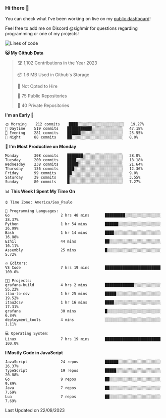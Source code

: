### Hi there 👋

<!--
**guicaulada/guicaulada** is a ✨ _special_ ✨ repository because its `README.md` (this file) appears on your GitHub profile.

Here are some ideas to get you started:

- 🔭 I’m currently working on ...
- 🌱 I’m currently learning ...
- 👯 I’m looking to collaborate on ...
- 🤔 I’m looking for help with ...
- 💬 Ask me about ...
- 📫 How to reach me: ...
- 😄 Pronouns: ...
- ⚡ Fun fact: ...
-->

You can check what I've been working on live on my [public dashboard](https://guicaulada.grafana.net/public-dashboards/7b7f644500ec4e6cb5d7a4e7b5ed0dab)!

Feel free to add me on Discord @sighmir for questions regarding programming or one of my projects!

<!--START_SECTION:waka-->
![Lines of code](https://img.shields.io/badge/From%20Hello%20World%20I%27ve%20Written-14.1%20million%20lines%20of%20code-blue)

**🐱 My Github Data** 

> 🏆 1,102 Contributions in the Year 2023
 > 
> 📦 1.6 MB Used in Github's Storage 
 > 
> 🚫 Not Opted to Hire
 > 
> 📜 75 Public Repositories 
 > 
> 🔑 40 Private Repositories  
 > 
**I'm an Early 🐤** 

```text
🌞 Morning    212 commits    ████░░░░░░░░░░░░░░░░░░░░░   19.27% 
🌆 Daytime    519 commits    ███████████░░░░░░░░░░░░░░   47.18% 
🌃 Evening    281 commits    ██████░░░░░░░░░░░░░░░░░░░   25.55% 
🌙 Night      88 commits     ██░░░░░░░░░░░░░░░░░░░░░░░   8.0%

```
📅 **I'm Most Productive on Monday** 

```text
Monday       308 commits    ███████░░░░░░░░░░░░░░░░░░   28.0% 
Tuesday      200 commits    ████░░░░░░░░░░░░░░░░░░░░░   18.18% 
Wednesday    238 commits    █████░░░░░░░░░░░░░░░░░░░░   21.64% 
Thursday     136 commits    ███░░░░░░░░░░░░░░░░░░░░░░   12.36% 
Friday       99 commits     ██░░░░░░░░░░░░░░░░░░░░░░░   9.0% 
Saturday     39 commits     █░░░░░░░░░░░░░░░░░░░░░░░░   3.55% 
Sunday       80 commits     █░░░░░░░░░░░░░░░░░░░░░░░░   7.27%

```


📊 **This Week I Spent My Time On** 

```text
⌚︎ Time Zone: America/Sao_Paulo

💬 Programming Languages: 
Go                       2 hrs 48 mins       █████████░░░░░░░░░░░░░░░░   38.37% 
Python                   1 hr 54 mins        ██████░░░░░░░░░░░░░░░░░░░   26.09% 
Bash                     1 hr 14 mins        ████░░░░░░░░░░░░░░░░░░░░░   16.88% 
Ezhil                    44 mins             ██░░░░░░░░░░░░░░░░░░░░░░░   10.11% 
Assembly                 25 mins             █░░░░░░░░░░░░░░░░░░░░░░░░   5.72%

🔥 Editors: 
VS Code                  7 hrs 19 mins       █████████████████████████   100.0%

🐱‍💻 Projects: 
grafana-build            4 hrs 2 mins        █████████████░░░░░░░░░░░░   55.22% 
itau-to-csv              1 hr 25 mins        █████░░░░░░░░░░░░░░░░░░░░   19.52% 
itau2csv                 1 hr 16 mins        ████░░░░░░░░░░░░░░░░░░░░░   17.31% 
grafana                  30 mins             █░░░░░░░░░░░░░░░░░░░░░░░░   6.84% 
deployment_tools         4 mins              ░░░░░░░░░░░░░░░░░░░░░░░░░   1.11%

💻 Operating System: 
Linux                    7 hrs 19 mins       █████████████████████████   100.0%

```

**I Mostly Code in JavaScript** 

```text
JavaScript               24 repos            ██████░░░░░░░░░░░░░░░░░░░   26.37% 
TypeScript               19 repos            █████░░░░░░░░░░░░░░░░░░░░   20.88% 
Go                       9 repos             ██░░░░░░░░░░░░░░░░░░░░░░░   9.89% 
Java                     7 repos             ██░░░░░░░░░░░░░░░░░░░░░░░   7.69% 
Lua                      7 repos             ██░░░░░░░░░░░░░░░░░░░░░░░   7.69%

```



 Last Updated on 22/09/2023
<!--END_SECTION:waka-->
